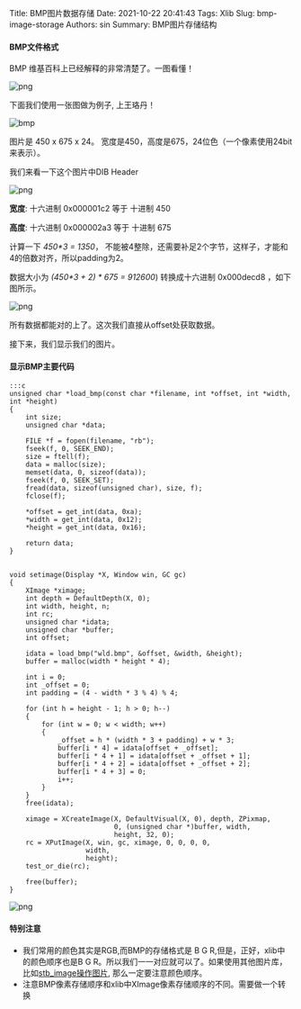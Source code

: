 Title: BMP图片数据存储
Date: 2021-10-22 20:41:43
Tags: Xlib
Slug: bmp-image-storage
Authors: sin
Summary: BMP图片存储结构

#### BMP文件格式



BMP 维基百科上已经解释的非常清楚了。一图看懂！

![png](https://gitee.com/xuanmingyi/imagebed/raw/master/img/BMPfileFormat.png)



下面我们使用一张图做为例子, 上王珞丹！

![bmp](https://gitee.com/xuanmingyi/imagebed/raw/master/img/wld.bmp)



图片是 450 x 675 x 24。 宽度是450，高度是675，24位色（一个像素使用24bit来表示）。

我们来看一下这个图片中DIB Header

![png](https://gitee.com/xuanmingyi/imagebed/raw/master/img/20211022174220.png)



**宽度**:  十六进制 0x000001c2  等于 十进制 450

**高度**:  十六进制 0x000002a3  等于 十进制 675

计算一下 _450*3 = 1350_， 不能被4整除，还需要补足2个字节，这样子，才能和4的倍数对齐，所以padding为2。

数据大小为  _(450*3 + 2) *  675 =  912600_)   转换成十六进制 0x000decd8 ，如下图所示。



![png](https://gitee.com/xuanmingyi/imagebed/raw/master/img/20211022174557.png)



所有数据都能对的上了。这次我们直接从offset处获取数据。



接下来，我们显示我们的图片。



#### 显示BMP主要代码



    :::c
    unsigned char *load_bmp(const char *filename, int *offset, int *width, int *height)
    {
        int size;
        unsigned char *data;

        FILE *f = fopen(filename, "rb");
        fseek(f, 0, SEEK_END);
        size = ftell(f);
        data = malloc(size);
        memset(data, 0, sizeof(data));
        fseek(f, 0, SEEK_SET);
        fread(data, sizeof(unsigned char), size, f);
        fclose(f);

        *offset = get_int(data, 0xa);
        *width = get_int(data, 0x12);
        *height = get_int(data, 0x16);

        return data;
    }


    void setimage(Display *X, Window win, GC gc)
    {
        XImage *ximage;
        int depth = DefaultDepth(X, 0);
        int width, height, n;
        int rc;
        unsigned char *idata;
        unsigned char *buffer;
        int offset;

        idata = load_bmp("wld.bmp", &offset, &width, &height);
        buffer = malloc(width * height * 4);

        int i = 0;
        int _offset = 0;
        int padding = (4 - width * 3 % 4) % 4;

        for (int h = height - 1; h > 0; h--)
        {
            for (int w = 0; w < width; w++)
            {
                _offset = h * (width * 3 + padding) + w * 3;
                buffer[i * 4] = idata[offset + _offset];
                buffer[i * 4 + 1] = idata[offset + _offset + 1];
                buffer[i * 4 + 2] = idata[offset + _offset + 2];
                buffer[i * 4 + 3] = 0;
                i++;
            }
        }
        free(idata);

        ximage = XCreateImage(X, DefaultVisual(X, 0), depth, ZPixmap,
                              0, (unsigned char *)buffer, width,
                              height, 32, 0);
        rc = XPutImage(X, win, gc, ximage, 0, 0, 0, 0,
                       width,
                       height);
        test_or_die(rc);

        free(buffer);
    }

![png](https://gitee.com/xuanmingyi/imagebed/raw/master/img/20211022180325.png)



#### 特别注意

* 我们常用的颜色其实是RGB,而BMP的存储格式是  B G R,但是，正好，xlib中的颜色顺序也是B G R。所以我们一一对应就可以了。如果使用其他图片库，比如[stb_image操作图片](/xlib-stb-image.html), 那么一定要注意颜色顺序。
* 注意BMP像素存储顺序和xlib中XImage像素存储顺序的不同。需要做一个转换